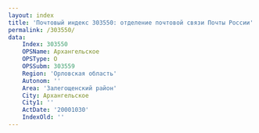 ```yaml
---
layout: index
title: 'Почтовый индекс 303550: отделение почтовой связи Почты России'
permalink: /303550/
data:
    Index: 303550
    OPSName: Архангельское
    OPSType: О
    OPSSubm: 303559
    Region: 'Орловская область'
    Autonom: ''
    Area: 'Залегощенский район'
    City: Архангельское
    City1: ''
    ActDate: '20001030'
    IndexOld: ''
---
```


